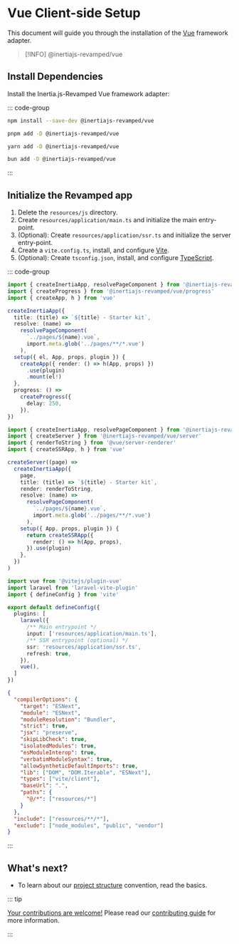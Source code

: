 # Vue Client-side Setup

This document will guide you through the installation of the [Vue](https://vuejs.org/) framework adapter.

> [!INFO] @inertiajs-revamped/vue <Badge type="info" text="v0.0.3" />

## Install Dependencies

Install the Inertia.js-Revamped Vue framework adapter:

::: code-group

```sh [npm]
npm install --save-dev @inertiajs-revamped/vue
```

```sh [pnpm]
pnpm add -D @inertiajs-revamped/vue
```

```sh [yarn]
yarn add -D @inertiajs-revamped/vue
```

```sh [bun]
bun add -D @inertiajs-revamped/vue
```

:::

## Initialize the Revamped app

1. Delete the `resources/js` directory.
2. Create `resources/application/main.ts` and initialize the main entry-point.
3. (Optional): Create `resources/application/ssr.ts` and initialize the server entry-point.
4. Create a `vite.config.ts`, install, and configure [Vite](https://vitejs.dev/).
5. (Optional): Create `tsconfig.json`, install, and configure [TypeScript](https://www.typescriptlang.org/).

::: code-group

```ts [main.ts]
import { createInertiaApp, resolvePageComponent } from '@inertiajs-revamped/vue'
import { createProgress } from '@inertiajs-revamped/vue/progress'
import { createApp, h } from 'vue'

createInertiaApp({
  title: (title) => `${title} - Starter kit`,
  resolve: (name) =>
    resolvePageComponent(
      `../pages/${name}.vue`,
      import.meta.glob('../pages/**/*.vue')
    ),
  setup({ el, App, props, plugin }) {
    createApp({ render: () => h(App, props) })
      .use(plugin)
      .mount(el!)
  },
  progress: () =>
    createProgress({
      delay: 250,
    }),
})
```

```ts [ssr.ts]
import { createInertiaApp, resolvePageComponent } from '@inertiajs-revamped/vue'
import { createServer } from '@inertiajs-revamped/vue/server'
import { renderToString } from '@vue/server-renderer'
import { createSSRApp, h } from 'vue'

createServer((page) =>
  createInertiaApp({
    page,
    title: (title) => `${title} - Starter kit`,
    render: renderToString,
    resolve: (name) =>
      resolvePageComponent(
        `../pages/${name}.vue`,
        import.meta.glob('../pages/**/*.vue')
      ),
    setup({ App, props, plugin }) {
      return createSSRApp({
        render: () => h(App, props),
      }).use(plugin)
    },
  })
)
```

```ts [vite.config.ts]
import vue from '@vitejs/plugin-vue'
import laravel from 'laravel-vite-plugin'
import { defineConfig } from 'vite'

export default defineConfig({
  plugins: [
    laravel({
      /** Main entrypoint */
      input: ['resources/application/main.ts'],
      /** SSR entrypoint (optional) */
      ssr: 'resources/application/ssr.ts',
      refresh: true,
    }),
    vue(),
  ]
})
```

```json [tsconfig.json]
{
  "compilerOptions": {
    "target": "ESNext",
    "module": "ESNext",
    "moduleResolution": "Bundler",
    "strict": true,
    "jsx": "preserve",
    "skipLibCheck": true,
    "isolatedModules": true,
    "esModuleInterop": true,
    "verbatimModuleSyntax": true,
    "allowSyntheticDefaultImports": true,
    "lib": ["DOM", "DOM.Iterable", "ESNext"],
    "types": ["vite/client"],
    "baseUrl": ".",
    "paths": {
      "@/*": ["resources/*"]
    }
  },
  "include": ["resources/**/*"],
  "exclude": ["node_modules", "public", "vendor"]
}
```

:::

## What's next?

* To learn about our [project structure](/guide/basics/project-structure) convention, read the basics.

::: tip

<ins>Your contributions are welcome!</ins> Please read our [contributing guide](https://github.com/inertiajs-revamped/inertia/blob/main/CONTRIBUTING.md) for more information.

:::
